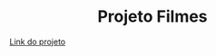 <h1 align="center">Projeto Filmes</h1>

<a href="https://csp-filmes.netlify.app/">Link do projeto</a>
